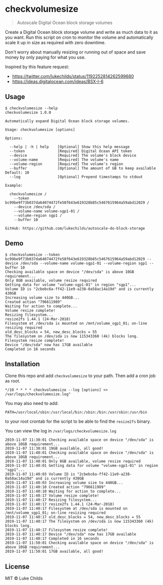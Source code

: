 # checkvolumesize

> Autoscale Digital Ocean block storage volumes

Create a Digital Ocean block storage volume and write as much data to it as you want. Run this script on cron to monitor the volume and automatically scale it up in size as required with zero downtime.

Don't worry about manually resizing or running out of space and save money by only paying for what you use.

Inspired by this feature request:
- https://twitter.com/lukechilds/status/1192252814262599680
- https://ideas.digitalocean.com/ideas/BSX-I-6

## Usage

```
$ checkvolumesize --help
checkvolumesize 1.0.0

Automatically expand Digital Ocean block storage volumes.

Usage: checkvolumesize [options]

Options:

  --help | -h | help    [Optional] Show this help message
  --token               [Required] Digital Ocean API token
  --device              [Required] The volume's block device
  --volume-name         [Required] The volume's name
  --volume-region       [Required] The volume's region
  --buffer              [Optional] The amount of GB to keep available    Default: 10
  --log                 [Optional] Prepend timestamps to stdout

Example:

  checkvolumesize /
    --token bc99be9f73b037da64074472fe58f643e619328b85c5467615964a59abd12029 /
    --device /dev/sda /
    --volume-name volume-sgp1-01 /
    --volume-region sgp1 /
    --buffer 10

GitHub: https://github.com/lukechilds/autoscale-do-block-storage
```

## Demo

```
$ checkvolumesize --token bc99be9f73b037da64074472fe58f643e619328b85c5467615964a59abd12029 --device /dev/sda --volume-name volume-sgp1-01 --volume-region sgp1 --buffer 10
Checking available space on device "/dev/sda" is above 10GB requirement...
Only 8GB available, volume resize required
Getting data for volume "volume-sgp1-01" in region "sgp1"...
Volume ID is "2cbebc6a-ff42-11e9-a238-0a58ac14a19d" and is currently 430GB
Increasing volume size to 440GB...
Created action "796611989"
Waiting for action to complete...
Volume resize complete!
Resizing filesystem...
resize2fs 1.44.1 (24-Mar-2018)
Filesystem at /dev/sda is mounted on /mnt/volume_sgp1_01; on-line resizing required
old_desc_blocks = 54, new_desc_blocks = 55
The filesystem on /dev/sda is now 115343360 (4k) blocks long.
Filesystem resize complete!
Device "/dev/sda" now has 17GB available
Completed in 16 seconds
```

## Installation

Clone this repo and add `checkvolumesize` to your path. Then add a cron job as root.

```
*/10 * * * * checkvolumesize --log [options] >> /var/logs/checkvolumesize.log"
```

You may also need to add:

```
PATH=/usr/local/sbin:/usr/local/bin:/sbin:/bin:/usr/sbin:/usr/bin
```

to your root crontab for the script to be able to find the `resize2fs` binary.

You can view the log in `/var/logs/checkvolumesize.log`

```
2019-11-07 11:30:01 Checking available space on device "/dev/sda" is above 10GB requirement...
2019-11-07 11:30:01 19GB available, all good!
2019-11-07 11:40:01 Checking available space on device "/dev/sda" is above 10GB requirement...
2019-11-07 11:40:01 Only 8GB available, volume resize required
2019-11-07 11:40:01 Getting data for volume "volume-sgp1-01" in region "sgp1"...
2019-11-07 11:40:03 Volume ID is "2cbebc6a-ff42-11e9-a238-0a58ac14a19d" and is currently 430GB
2019-11-07 11:40:03 Increasing volume size to 440GB...
2019-11-07 11:40:10 Created action "796611989"
2019-11-07 11:40:10 Waiting for action to complete...
2019-11-07 11:40:17 Volume resize complete!
2019-11-07 11:40:17 Resizing filesystem...
2019-11-07 11:40:17 resize2fs 1.44.1 (24-Mar-2018)
2019-11-07 11:40:17 Filesystem at /dev/sda is mounted on /mnt/volume_sgp1_01; on-line resizing required
2019-11-07 11:40:17 old_desc_blocks = 54, new_desc_blocks = 55
2019-11-07 11:40:17 The filesystem on /dev/sda is now 115343360 (4k) blocks long.
2019-11-07 11:40:17 Filesystem resize complete!
2019-11-07 11:40:17 Device "/dev/sda" now has 17GB available
2019-11-07 11:40:17 Completed in 16 seconds
2019-11-07 11:50:01 Checking available space on device "/dev/sda" is above 10GB requirement...
2019-11-07 11:50:01 17GB available, all good!
```

## License

MIT © Luke Childs
